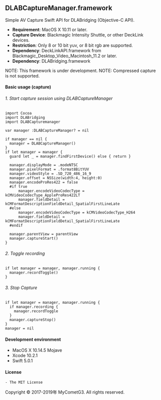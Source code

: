 ## DLABCaptureManager.framework

Simple AV Capture Swift API for DLABridging (Objective-C API).

- __Requirement__: MacOS X 10.11 or later.
- __Capture Device__: Blackmagic Intensity Shuttle, or other DeckLink devices.
- __Restriction__: Only 8 or 10 bit yuv, or 8 bit rgb are supported.
- __Dependency__: DeckLinkAPI.framework from Blackmagic_Desktop_Video_Macintosh_11.2 or later.
- __Dependency__: DLABridging.framework

NOTE: This framework is under development.
NOTE: Compressed capture is not supported.

#### Basic usage (capture)

###### 1. Start capture session using DLABCaptureManager
    import Cocoa
    import DLABridging
    import DLABCapturemanager

    var manager :DLABCaptureManager? = nil

    if manager == nil {
      manager = DLABCaptureManager()
    }
    if let manager = manager {
      guard let _ = manager.findFirstDevice() else { return }

      manager.displayMode = .modeNTSC
      manager.pixelFormat = .format8BitYUV
      manager.videoStyle = .SD_720_486_16_9
      manager.offset = NSSize(width:4, height:0)
      manager.encodeProRes422 = false
      #if true
          manager.encodeVideoCodecType = kCMVideoCodecType_AppleProRes422LT
          manager.fieldDetail = kCMFormatDescriptionFieldDetail_SpatialFirstLineLate
      #else
          manager.encodeVideoCodecType = kCMVideoCodecType_H264
          manager.fieldDetail = kCMFormatDescriptionFieldDetail_SpatialFirstLineLate
      #endif

      manager.parentView = parentView
      manager.captureStart()
    }

###### 2. Toggle recording
    if let manager = manager, manager.running {
      manager.recordToggle()        
    }

###### 3. Stop Capture
    if let manager = manager, manager.running {
      if manager.recording {
        manager.recordToggle
      }
      manager.captureStop()
    }
    manager = nil

#### Development environment
- MacOS X 10.14.5 Mojave
- Xcode 10.2.1
- Swift 5.0.1

#### License
    - The MIT License

Copyright © 2017-2019年 MyCometG3. All rights reserved.

